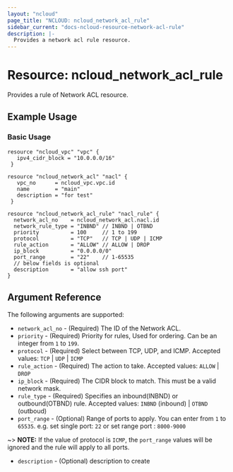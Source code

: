 ```yaml
---
layout: "ncloud"
page_title: "NCLOUD: ncloud_network_acl_rule"
sidebar_current: "docs-ncloud-resource-network-acl-rule"
description: |-
  Provides a network acl rule resource.
---
```


# Resource: ncloud_network_acl_rule

Provides a rule of Network ACL  resource.

## Example Usage

### Basic Usage

```hcl
resource "ncloud_vpc" "vpc" {
   ipv4_cidr_block = "10.0.0.0/16"
 }
 
resource "ncloud_network_acl" "nacl" {
   vpc_no      = ncloud_vpc.vpc.id
   name        = "main"
   description = "for test"
 }

resource "ncloud_network_acl_rule" "nacl_rule" {
  network_acl_no    = ncloud_network_acl.nacl.id
  network_rule_type = "INBND" // INBND | OTBND
  priority          = 100     // 1 to 199
  protocol          = "TCP"   // TCP | UDP | ICMP
  rule_action       = "ALLOW" // ALLOW | DROP
  ip_block          = "0.0.0.0/0"
  port_range        = "22"    // 1-65535
  // below fields is optional
  description       = "allow ssh port"
}
```

## Argument Reference

The following arguments are supported:

* `network_acl_no` - (Required) The ID of the Network ACL.
* `priority` - (Required) Priority for rules, Used for ordering. Can be an integer from `1` to `199`.
* `protocol` - (Required) Select between TCP, UDP, and ICMP. Accepted values: `TCP` | `UDP` | `ICMP`
* `rule_action` - (Required) The action to take. Accepted values: `ALLOW` | `DROP`
* `ip_block` - (Required) The CIDR block to match. This must be a valid network mask.
* `rule_type` - (Required) Specifies an inbound(INBND) or outbound(OTBND) rule. Accepted values: `INBND` (inbound) | `OTBND` (outboud)
* `port_range` - (Optional) Range of ports to apply. You can enter from `1` to `65535`. e.g. set single port: `22` or set range port : `8000-9000`

~> **NOTE:** If the value of protocol is `ICMP`, the `port_range` values will be ignored and the rule will apply to all ports.

* `description` - (Optional) description to create